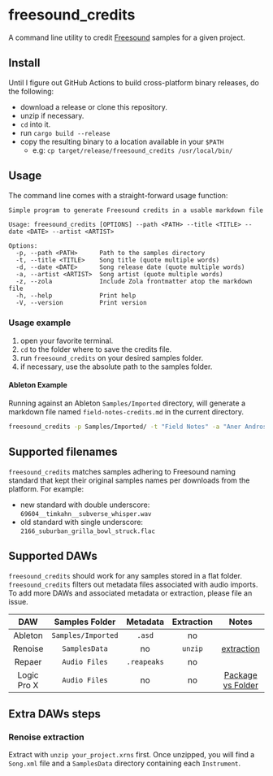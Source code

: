# freesound_credits

A command line utility to credit [Freesound](https://freesound.org) samples for
a given project.

## Install

Until I figure out GitHub Actions to build cross-platform binary releases, do
the following:

- download a release or clone this repository.
- unzip if necessary.
- `cd` into it.
- run `cargo build --release`
- copy the resulting binary to a location available in your `$PATH`
  - e.g: `cp target/release/freesound_credits /usr/local/bin/`

## Usage

The command line comes with a straight-forward usage function:

```text
Simple program to generate Freesound credits in a usable markdown file

Usage: freesound_credits [OPTIONS] --path <PATH> --title <TITLE> --date <DATE> --artist <ARTIST>

Options:
  -p, --path <PATH>      Path to the samples directory
  -t, --title <TITLE>    Song title (quote multiple words)
  -d, --date <DATE>      Song release date (quote multiple words)
  -a, --artist <ARTIST>  Song artist (quote multiple words)
  -z, --zola             Include Zola frontmatter atop the markdown file
  -h, --help             Print help
  -V, --version          Print version
```

### Usage example

1. open your favorite terminal.
2. `cd` to the folder where to save the credits file.
3. run `freesound_credits` on your desired samples folder.
4. if necessary, use the absolute path to the samples folder.

#### Ableton Example

Running against an Ableton `Samples/Imported` directory, will generate a
markdown file named `field-notes-credits.md` in the current directory.

```bash
freesound_credits -p Samples/Imported/ -t "Field Notes" -a "Aner Andros" -d "2017-10-28" -z
```

## Supported filenames

`freesound_credits` matches samples adhering to Freesound naming standard that
kept their original samples names per downloads from the platform. For example:

- new standard with double underscore: `69604__timkahn__subverse_whisper.wav`
- old standard with single underscore: `2166_suburban_grilla_bowl_struck.flac`

## Supported DAWs

`freesound_credits` should work for any samples stored in a flat folder.
`freesound_credits` filters out metadata files associated with audio imports.
To add more DAWs and associated metadata or extraction, please file an issue.

| DAW | Samples Folder | Metadata | Extraction | Notes |
| :----: | :----: | :----: | :----: | :----: |
| Ableton | `Samples/Imported` | `.asd` | no | |
| Renoise | `SamplesData` | no | `unzip` | [extraction](#renoise-extraction) |
| Repaer  | `Audio Files` | `.reapeaks` | no | |
| Logic Pro X  | `Audio Files` | no | no | [Package vs Folder](https://www.youtube.com/watch?v=33zVydB4MiI) |

## Extra DAWs steps

### Renoise extraction

Extract with `unzip your_project.xrns` first. Once unzipped, you will find a
`Song.xml` file and a `SamplesData` directory containing each `Instrument`.
